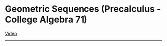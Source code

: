 # Geometric Sequences (Precalculus - College Algebra 71)

[Video](https://www.youtube.com/watch?v=qyHCnYewdrQ)

---
